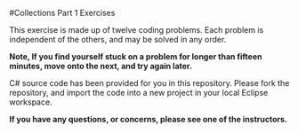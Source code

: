 #Collections Part 1 Exercises

This exercise is made up of twelve coding problems. Each problem is independent of the others, and may be solved in any order.

**Note, If you find yourself stuck on a problem for longer than fifteen minutes, move onto the next, and try again later.**

C# source code has been provided for you in this repository. Please fork the repository, and import the code into a new project in your local Eclipse workspace.


**If you have any questions, or concerns, please see one of the instructors.**